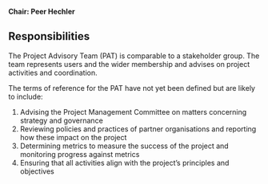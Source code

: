 **Chair: Peer Hechler**

## Responsibilities

The Project Advisory Team (PAT) is comparable to a stakeholder group. The team represents users and the wider membership and advises on project activities and coordination.

The terms of reference for the PAT have not yet been defined but are likely to include:

1. Advising the Project Management Committee on matters concerning strategy and governance
2. Reviewing policies and practices of partner organisations and reporting how these impact on the project
3. Determining metrics to measure the success of the project and monitoring progress against metrics
4. Ensuring that all activities align with the project’s principles and objectives
